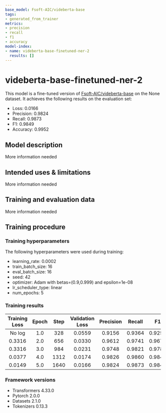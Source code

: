 ```yaml
---
base_model: Fsoft-AIC/videberta-base
tags:
- generated_from_trainer
metrics:
- precision
- recall
- f1
- accuracy
model-index:
- name: videberta-base-finetuned-ner-2
  results: []
---
```


<!-- This model card has been generated automatically according to the information the Trainer had access to. You
should probably proofread and complete it, then remove this comment. -->

# videberta-base-finetuned-ner-2

This model is a fine-tuned version of [Fsoft-AIC/videberta-base](https://huggingface.co/Fsoft-AIC/videberta-base) on the None dataset.
It achieves the following results on the evaluation set:
- Loss: 0.0166
- Precision: 0.9824
- Recall: 0.9873
- F1: 0.9849
- Accuracy: 0.9952

## Model description

More information needed

## Intended uses & limitations

More information needed

## Training and evaluation data

More information needed

## Training procedure

### Training hyperparameters

The following hyperparameters were used during training:
- learning_rate: 0.0002
- train_batch_size: 16
- eval_batch_size: 16
- seed: 42
- optimizer: Adam with betas=(0.9,0.999) and epsilon=1e-08
- lr_scheduler_type: linear
- num_epochs: 5

### Training results

| Training Loss | Epoch | Step | Validation Loss | Precision | Recall | F1     | Accuracy |
|:-------------:|:-----:|:----:|:---------------:|:---------:|:------:|:------:|:--------:|
| No log        | 1.0   | 328  | 0.0559          | 0.9156    | 0.9364 | 0.9259 | 0.9794   |
| 0.3316        | 2.0   | 656  | 0.0330          | 0.9612    | 0.9741 | 0.9676 | 0.9899   |
| 0.3316        | 3.0   | 984  | 0.0231          | 0.9748    | 0.9821 | 0.9784 | 0.9930   |
| 0.0377        | 4.0   | 1312 | 0.0174          | 0.9826    | 0.9860 | 0.9843 | 0.9949   |
| 0.0149        | 5.0   | 1640 | 0.0166          | 0.9824    | 0.9873 | 0.9849 | 0.9952   |


### Framework versions

- Transformers 4.33.0
- Pytorch 2.0.0
- Datasets 2.1.0
- Tokenizers 0.13.3
